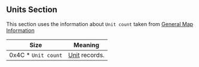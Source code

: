 ## Units Section

This section uses the information about `Unit count` taken from [General Map Information](./GeneralMapInfo.md)

 Size | Meaning
------|---------
 0x4C * `Unit count` | [Unit](../Records/Unit.md) records.
